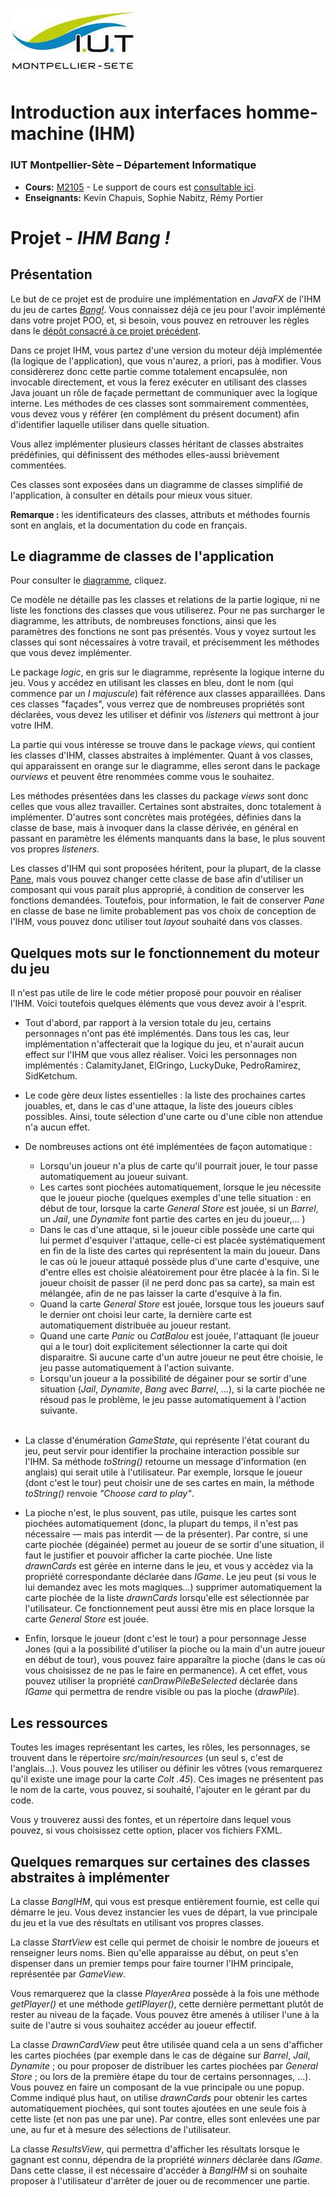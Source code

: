 # ![](ressources/logo.jpeg)

# Introduction aux interfaces homme-machine (IHM)

### IUT Montpellier-Sète – Département Informatique

* **Cours:** [M2105](http://cache.media.enseignementsup-recherche.gouv.fr/file/25/09/7/PPN_INFORMATIQUE_256097.pdf) - Le support de cours est [consultable ici](https://iutinfomontp-m2105.github.io/Cours).
* **Enseignants:** Kevin Chapuis, Sophie Nabitz, Rémy Portier


# Projet - _IHM Bang !_

## Présentation
Le but de ce projet est de produire une implémentation en _JavaFX_ de l'IHM du jeu de cartes [_Bang!_](https://fr.wikipedia.org/wiki/Bang!_(jeu_de_cartes)). 
Vous connaissez déjà ce jeu pour l'avoir implémenté dans votre projet POO, et, si besoin, vous pouvez en retrouver les règles dans le [dépôt consacré à ce projet précédent](https://github.com/IUTInfoMontp-M2103/ProjetBang).

Dans ce projet IHM, vous partez d'une version du moteur déjà implémentée (la logique de l'application), que vous n'aurez, a priori, pas à modifier. Vous considèrerez donc cette partie comme totalement encapsulée, non invocable directement, et vous la ferez exécuter en utilisant des classes Java jouant un rôle de façade permettant de communiquer avec la logique interne. Les méthodes de ces classes sont sommairement commentées, vous devez vous y référer (en complément du présent document) afin d'identifier laquelle utiliser dans quelle situation.

Vous allez implémenter plusieurs classes héritant de classes abstraites prédéfinies, qui définissent des méthodes elles-aussi brièvement commentées.

Ces classes sont exposées dans un diagramme de classes simplifié de l'application, à consulter en détails pour mieux vous situer.

**Remarque :** les identificateurs des classes, attributs et méthodes fournis sont en anglais, et la documentation du code en français.

## Le diagramme de classes de l'application

Pour consulter le [diagramme](src/main/resources/images/Model.png), cliquez.

Ce modèle ne détaille pas les classes et relations de la partie logique, ni ne liste les fonctions des classes que vous utiliserez. Pour ne pas surcharger le diagramme, les attributs, de nombreuses fonctions, ainsi que les paramètres des fonctions ne sont pas présentés. Vous y voyez surtout les classes qui sont nécessaires à votre travail, et précisemment les méthodes que vous devez implémenter.

Le package *logic*, en gris sur le diagramme, représente la logique interne du jeu. Vous y accédez en utilisant les classes en bleu, dont le nom (qui commence par un *I majuscule*) fait référence aux classes apparaillées. Dans ces classes "façades", vous verrez que de nombreuses propriétés sont déclarées, vous devez les utiliser et définir vos *listeners* qui mettront à jour votre IHM.

La partie qui vous intéresse se trouve dans le package *views*, qui contient les classes d'IHM, classes abstraites à implémenter. Quant à vos classes, qui apparaissent en orange sur le diagramme, elles seront dans le package *ourviews* et peuvent être renommées comme vous le souhaitez.

Les méthodes présentées dans les classes du package *views* sont donc celles que vous allez travailler. Certaines sont abstraites, donc totalement à implémenter. D'autres sont concrètes mais protégées, définies dans la classe de base, mais à invoquer dans la classe dérivée, en général en passant en paramètre les éléments manquants dans la base, le plus souvent vos propres *listeners*.

Les classes d'IHM qui sont proposées héritent, pour la plupart, de la classe [Pane](https://docs.oracle.com/javase/8/javafx/api/javafx/scene/layout/Pane.html), mais vous pouvez changer cette classe de base afin d'utiliser un composant qui vous parait plus approprié, à condition de conserver les fonctions demandées. Toutefois, pour information, le fait de conserver *Pane* en classe de base ne limite probablement pas vos choix de conception de l'IHM, vous pouvez donc utiliser tout *layout* souhaité dans vos classes.

## Quelques mots sur le fonctionnement du moteur du jeu

Il n'est pas utile de lire le code métier proposé pour pouvoir en réaliser l'IHM. Voici toutefois quelques éléments que vous devez avoir à l'esprit.

* Tout d'abord, par rapport à la version totale du jeu, certains personnages n'ont pas été implémentés. Dans tous les cas, leur implémentation n'affecterait que la logique du jeu, et n'aurait aucun effect sur l'IHM que vous allez réaliser. Voici les personnages non implémentés : CalamityJanet, ElGringo, LuckyDuke, PedroRamirez, SidKetchum.

* Le code gère deux listes essentielles : la liste des prochaines cartes jouables, et, dans le cas d'une attaque, la liste des joueurs cibles possibles. Ainsi, toute sélection d'une carte ou d'une cible non attendue n'a aucun effet.

* De nombreuses actions ont été implémentées de façon automatique :
	- Lorsqu'un joueur n'a plus de carte qu'il pourrait jouer, le tour passe automatiquement au joueur suivant.
	- Les cartes sont piochées automatiquement, lorsque le jeu nécessite que le joueur pioche (quelques exemples d'une telle situation : en début de tour, lorsque la carte *General Store* est jouée, si un *Barrel*, un *Jail*, une *Dynamite* font partie des cartes en jeu du joueur,... )
	- Dans le cas d'une attaque, si le joueur cible possède une carte qui lui permet d'esquiver l'attaque, celle-ci est placée systématiquement en fin de la liste des cartes qui représentent la main du joueur. Dans le cas où le joueur attaqué possède plus d'une carte d'esquive, une d'entre elles est choisie aléatoirement pour être placée à la fin. Si le joueur choisit de passer (il ne perd donc pas sa carte), sa main est mélangée, afin de ne pas laisser la carte d'esquive à la fin.
	- Quand la carte *General Store* est jouée, lorsque tous les joueurs sauf le dernier ont choisi leur carte, la dernière carte est automatiquement distribuée au joueur restant.
	- Quand une carte *Panic* ou *CatBalou* est jouée, l'attaquant (le joueur qui a le tour) doit explicitement sélectionner la carte qui doit disparaitre. Si aucune carte d'un autre joueur ne peut être choisie, le jeu passe automatiquement à l'action suivante. 
	- Lorsqu'un joueur a la possibilité de dégainer pour se sortir d'une situation (*Jail*, *Dynamite*, *Bang* avec *Barrel*, ...), si la carte piochée ne résoud pas le problème, le jeu passe automatiquement à l'action suivante.<br/>
&nbsp;

* La classe d'énumération *GameState*, qui représente l'état courant du jeu, peut servir pour identifier la prochaine interaction possible sur l'IHM. Sa méthode *toString()* retourne un message d'information (en anglais) qui serait utile à l'utilisateur. Par exemple, lorsque le joueur (dont c'est le tour) peut choisir une de ses cartes en main, la méthode *toString()* renvoie *"Choose card to play"*.

* La pioche n'est, le plus souvent, pas utile, puisque les cartes sont piochées automatiquement (donc, la plupart du temps, il n'est pas nécessaire &mdash; mais pas interdit &mdash; de la présenter). Par contre, si une carte piochée (dégainée) permet au joueur de se sortir d'une situation, il faut le justifier et pouvoir afficher la carte piochée. Une liste *drawnCards* est gérée en interne dans le jeu, et vous y accèdez via la propriété correspondante déclarée dans *IGame*. Le jeu peut (si vous le lui demandez avec les mots magiques...) supprimer automatiquement la carte piochée de la liste *drawnCards* lorsqu'elle est sélectionnée par l'utilisateur. Ce fonctionnement peut aussi être mis en place lorsque la carte *General Store* est jouée.

* Enfin, lorsque le joueur (dont c'est le tour) a pour personnage Jesse Jones (qui a la possibilité d'utiliser la pioche ou la main d'un autre joueur en début de tour), vous pouvez faire apparaître la pioche (dans le cas où vous choisissez de ne pas le faire en permanence). A cet effet, vous pouvez utiliser la propriété *canDrawPileBeSelected* déclarée dans *IGame* qui permettra de rendre visible ou pas la pioche (*drawPile*).

## Les ressources

Toutes les images représentant les cartes, les rôles, les personnages, se trouvent dans le répertoire *src/main/resources* (un seul s, c'est de l'anglais...). Vous pouvez les utiliser ou définir les vôtres (vous remarquerez qu'il existe une image pour la carte *Colt .45*). Ces images ne présentent pas le nom de la carte, vous pouvez, si souhaité, l'ajouter en le gérant par du code. 

Vous y trouverez aussi des fontes, et un répertoire dans lequel vous pouvez, si vous choisissez cette option, placer vos fichiers FXML.

## Quelques remarques sur certaines des classes abstraites à implémenter

La classe *BangIHM*, qui vous est presque entièrement fournie, est celle qui démarre le jeu. Vous devez instancier les vues de départ, la vue principale du jeu et la vue des résultats en utilisant vos propres classes.

La classe *StartView* est celle qui permet de choisir le nombre de joueurs et renseigner leurs noms. Bien qu'elle apparaisse au début, on peut s'en dispenser dans un premier temps pour faire tourner l'IHM principale, représentée par *GameView*.

Vous remarquerez que la classe *PlayerArea* possède à la fois une méthode *getPlayer()* et une méthode *getIPlayer()*, cette dernière permettant plutôt de rester au niveau de la façade. Vous pouvez être amenés à utiliser l'une à la suite de l'autre si vous souhaitez accéder au joueur effectif.

La classe *DrawnCardView* peut être utilisée quand cela a un sens d'afficher les cartes piochées (par exemple dans le cas de dégaine sur *Barrel*, *Jail*, *Dynamite* ; ou pour proposer de distribuer les cartes piochées par *General Store* ; ou lors de la première étape du tour de certains personnages, ...). Vous pouvez en faire un composant de la vue principale ou une popup. Comme indiqué plus haut, on utilise *drawnCards* pour obtenir les cartes automatiquement piochées, qui sont toutes ajoutées en une seule fois à cette liste (et non pas une par une). 
Par contre, elles sont enlevées une par une, au fur et à mesure des sélections de l'utilisateur.

La classe *ResultsView*, qui permettra d'afficher les résultats lorsque le gagnant est connu, dépendra de la propriété *winners* déclarée dans *IGame*. Dans cette classe, il est nécessaire d'accéder à *BangIHM* si on souhaite proposer à l'utilisateur d'arrêter de jouer ou de recommencer une partie.
